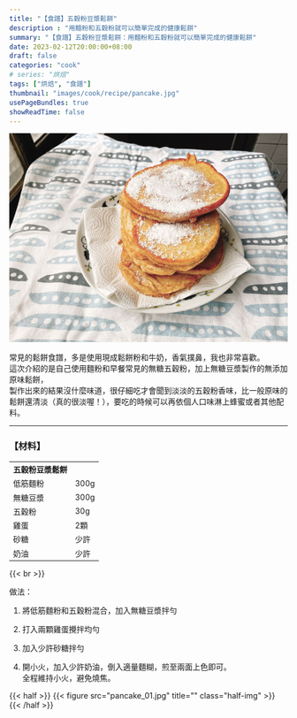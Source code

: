 ```yaml
---
title: "【食譜】五穀粉豆漿鬆餅"
description : "用麵粉和五穀粉就可以簡單完成的健康鬆餅"
summary: "【食譜】五穀粉豆漿鬆餅：用麵粉和五穀粉就可以簡單完成的健康鬆餅"
date: 2023-02-12T20:00:00+08:00
draft: false
categories: "cook"
# series: "烘焙"
tags: ["烘焙", "食譜"]
thumbnail: "images/cook/recipe/pancake.jpg"
usePageBundles: true
showReadTime: false
---
```


![五穀粉豆漿鬆餅](pancake_02.jpg)

常見的鬆餅食譜，多是使用現成鬆餅粉和牛奶，香氣撲鼻，我也非常喜歡。
\
這次介紹的是自己使用麵粉和早餐常見的無糖五穀粉，加上無糖豆漿製作的無添加原味鬆餅，
\
製作出來的結果沒什麼味道，很仔細吃才會聞到淡淡的五穀粉香味，比一般原味的鬆餅還清淡（真的很淡喔！），要吃的時候可以再依個人口味淋上蜂蜜或者其他配料。

---

### 【材料】

  <table>
    <tr>
      <th>五穀粉豆漿鬆餅</th><th></th>
    </tr>
    <tr>
      <td>低筋麵粉</td>
      <td>300g</td>
    </tr>
    <tr>
      <td>無糖豆漿</td>
      <td>300g</td>
    </tr>
    <tr>
      <td>五穀粉</td>
      <td>30g</td>
    </tr>
    <tr>
      <td>雞蛋</td>
      <td>2顆</td>
    </tr>
    <tr>
      <td>砂糖</td>
      <td>少許</td>
    </tr>
    <tr>
      <td>奶油</td>
      <td>少許</td>
    </tr>
  </table>

{{< br >}}

做法：

1. 將低筋麵粉和五穀粉混合，加入無糖豆漿拌勻

2. 打入兩顆雞蛋攪拌均勻

3. 加入少許砂糖拌勻

4. 開小火，加入少許奶油，倒入適量麵糊，煎至兩面上色即可。
\
全程維持小火，避免燒焦。

{{< half >}}
{{< figure src="pancake_01.jpg" title="" class="half-img" >}}
{{< /half >}}
